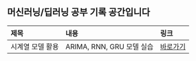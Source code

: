## 머신러닝/딥러닝 공부 기록 공간입니다

|제목|내용|링크|
|:------|:---|:-------------------|
|시계열 모델 활용|ARIMA, RNN, GRU 모델 실습|[바로가기](https://github.com/swwho96/ML_DL)